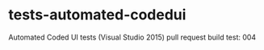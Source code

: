 # tests-automated-codedui
Automated Coded UI tests (Visual Studio 2015)
pull request build test: 004
